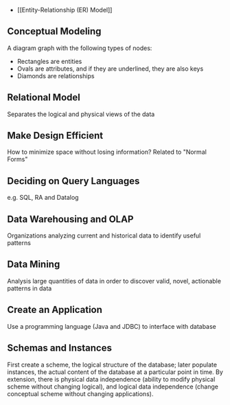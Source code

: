 - [[Entity-Relationship (ER) Model]]
## Conceptual Modeling
A diagram graph with the following types of nodes: 
- Rectangles are entities
- Ovals are attributes, and if they are underlined, they are also keys
- Diamonds are relationships
## Relational Model
Separates the logical and physical views of the data
## Make Design Efficient
How to minimize space without losing information? Related to "Normal Forms"
## Deciding on Query Languages
e.g. SQL, RA and Datalog
## Data Warehousing and OLAP
Organizations analyzing current and historical data to identify useful patterns
## Data Mining
Analysis large quantities of data in order to discover valid, novel, actionable patterns in data
## Create an Application
Use a programming language (Java and JDBC) to interface with database
## Schemas and Instances
First create a scheme, the logical structure of the database; later populate instances, the actual content of the database at a particular point in time. By extension, there is physical data independence (ability to modify physical scheme without changing logical), and logical data independence (change conceptual scheme without changing applications). 